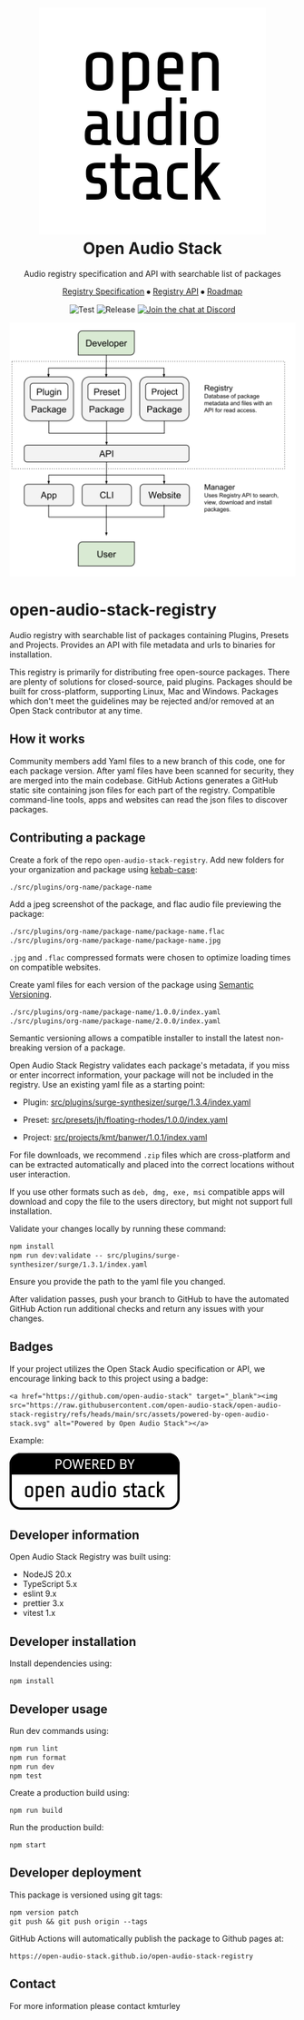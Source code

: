 <div align="center">
<h1>
  <img src="https://raw.githubusercontent.com/open-audio-stack/open-audio-stack-registry/refs/heads/main/src/assets/open-audio-stack-logo.svg" alt="Open Audio Stack Logo"><br />
  Open Audio Stack
</h1>
<p>Audio registry specification and API with searchable list of packages</p>
  <p>
    <a href="https://github.com/open-audio-stack/open-audio-stack-core/wiki/Open-Audio-Stack-%E2%80%90-Registry-%E2%80%90-Specification-1.0.0">Registry Specification</a>
    ⦁︎
    <a href="https://open-audio-stack.github.io/open-audio-stack-registry">Registry API</a>
    ⦁︎
    <a href="https://github.com/orgs/open-audio-stack/projects">Roadmap</a>
  </p>
<p>

![Test](https://github.com/open-audio-stack/open-audio-stack-registry/workflows/Test/badge.svg)
![Release](https://github.com/open-audio-stack/open-audio-stack-registry/workflows/Release/badge.svg)
<a href="https://discord.com/invite/9D94f98PxP" target="_blank"><img src="https://img.shields.io/badge/chat-on%20discord-7289DA.svg" alt="Join the chat at Discord"></a>

![Open Audio Stack - Registry - Specification 1.0.0](/src/assets/open-audio-stack-diagram-registry.svg)

</div>

# open-audio-stack-registry

Audio registry with searchable list of packages containing Plugins, Presets and Projects. Provides an API with file metadata and urls to binaries for installation.

This registry is primarily for distributing free open-source packages. There are plenty of solutions for closed-source, paid plugins. Packages should be built for cross-platform, supporting Linux, Mac and Windows. Packages which don't meet the guidelines may be rejected and/or removed at an Open Stack contributor at any time.

## How it works

Community members add Yaml files to a new branch of this code, one for each package version.
After yaml files have been scanned for security, they are merged into the main codebase.
GitHub Actions generates a GitHub static site containing json files for each part of the registry.
Compatible command-line tools, apps and websites can read the json files to discover packages.

## Contributing a package

Create a fork of the repo `open-audio-stack-registry`. Add new folders for your organization and package using [kebab-case](https://developer.mozilla.org/en-US/docs/Glossary/Kebab_case):

    ./src/plugins/org-name/package-name

Add a jpeg screenshot of the package, and flac audio file previewing the package:

    ./src/plugins/org-name/package-name/package-name.flac
    ./src/plugins/org-name/package-name/package-name.jpg

`.jpg` and `.flac` compressed formats were chosen to optimize loading times on compatible websites.

Create yaml files for each version of the package using [Semantic Versioning](https://semver.org).

    ./src/plugins/org-name/package-name/1.0.0/index.yaml
    ./src/plugins/org-name/package-name/2.0.0/index.yaml

Semantic versioning allows a compatible installer to install the latest non-breaking version of a package.

Open Audio Stack Registry validates each package's metadata, if you miss or enter incorrect information, your package will not be included in the registry. Use an existing yaml file as a starting point:

- Plugin: [src/plugins/surge-synthesizer/surge/1.3.4/index.yaml](https://github.com/open-audio-stack/open-audio-stack-registry/blob/main/src/plugins/surge-synthesizer/surge/1.3.4/index.yaml)

- Preset: [src/presets/jh/floating-rhodes/1.0.0/index.yaml](https://github.com/open-audio-stack/open-audio-stack-registry/blob/main/src/presets/jh/floating-rhodes/1.0.0/index.yaml)

- Project: [src/projects/kmt/banwer/1.0.1/index.yaml](https://github.com/open-audio-stack/open-audio-stack-registry/blob/main/src/projects/kmt/banwer/1.0.1/index.yaml)

For file downloads, we recommend `.zip` files which are cross-platform and can be extracted automatically and placed into the correct locations without user interaction.

If you use other formats such as `deb, dmg, exe, msi` compatible apps will download and copy the file to the users directory, but might not support full installation.

Validate your changes locally by running these command:

    npm install
    npm run dev:validate -- src/plugins/surge-synthesizer/surge/1.3.1/index.yaml

Ensure you provide the path to the yaml file you changed.

After validation passes, push your branch to GitHub to have the automated GitHub Action run additional checks and return any issues with your changes.

## Badges

If your project utilizes the Open Stack Audio specification or API, we encourage linking back to this project using a badge:

```
<a href="https://github.com/open-audio-stack" target="_blank"><img src="https://raw.githubusercontent.com/open-audio-stack/open-audio-stack-registry/refs/heads/main/src/assets/powered-by-open-audio-stack.svg" alt="Powered by Open Audio Stack"></a>
```

Example:

<a href="https://github.com/open-audio-stack" target="_blank"><img src="https://raw.githubusercontent.com/open-audio-stack/open-audio-stack-registry/refs/heads/main/src/assets/powered-by-open-audio-stack.svg" alt="Powered by Open Audio Stack"></a>

## Developer information

Open Audio Stack Registry was built using:

- NodeJS 20.x
- TypeScript 5.x
- eslint 9.x
- prettier 3.x
- vitest 1.x

## Developer installation

Install dependencies using:

    npm install

## Developer usage

Run dev commands using:

    npm run lint
    npm run format
    npm run dev
    npm test

Create a production build using:

    npm run build

Run the production build:

    npm start

## Developer deployment

This package is versioned using git tags:

    npm version patch
    git push && git push origin --tags

GitHub Actions will automatically publish the package to Github pages at:

    https://open-audio-stack.github.io/open-audio-stack-registry

## Contact

For more information please contact kmturley

